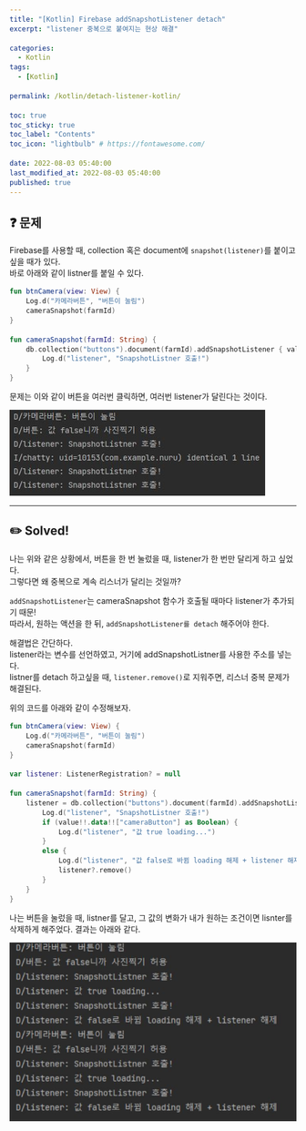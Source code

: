```yaml
---
title: "[Kotlin] Firebase addSnapshotListener detach"
excerpt: "listener 중복으로 붙여지는 현상 해결"

categories:
  - Kotlin
tags:
  - [Kotlin]

permalink: /kotlin/detach-listener-kotlin/

toc: true
toc_sticky: true
toc_label: "Contents"
toc_icon: "lightbulb" # https://fontawesome.com/
 
date: 2022-08-03 05:40:00
last_modified_at: 2022-08-03 05:40:00
published: true
---  
```


## ❓ 문제

Firebase를 사용할 때, collection 혹은 document에 `snapshot(listener)`를 붙이고 싶을 때가 있다.  
바로 아래와 같이 listner를 붙일 수 있다.  

```kotlin
fun btnCamera(view: View) {
	Log.d("카메라버튼", "버튼이 눌림")
	cameraSnapshot(farmId)
}

fun cameraSnapshot(farmId: String) {
	db.collection("buttons").document(farmId).addSnapshotListener { value, error ->
		Log.d("listener", "SnapshotListner 호출!")
	}
}
```

문제는 이와 같이 버튼을 여러번 클릭하면, 여러번 listener가 달린다는 것이다.  

![duplicate](/assets/images/post_img/kotlin/detach-listener-kotlin/duplicate.JPG)  

---  

## ✏️ Solved!

나는 위와 같은 상황에서, 버튼을 한 번 눌렀을 때, listener가 한 번만 달리게 하고 싶었다.  
그렇다면 왜 중복으로 계속 리스너가 달리는 것일까?  

`addSnapshotListener`는 cameraSnapshot 함수가 호출될 때마다 listener가 추가되기 때문!  
따라서, 원하는 액션을 한 뒤, `addSnapshotListener를 detach` 해주어야 한다.  

해결법은 간단하다.  
listener라는 변수를 선언하였고, 거기에 addSnapshotListner를 사용한 주소를 넣는다.  
listner를 detach 하고싶을 때, `listener.remove()`로 지워주면, 리스너 중복 문제가 해결된다.  

위의 코드를 아래와 같이 수정해보자.  

```kotlin
fun btnCamera(view: View) {
	Log.d("카메라버튼", "버튼이 눌림")
	cameraSnapshot(farmId)
}

var listener: ListenerRegistration? = null

fun cameraSnapshot(farmId: String) {
	listener = db.collection("buttons").document(farmId).addSnapshotListener { value, error ->
		Log.d("listener", "SnapshotListner 호출!")
		if (value!!.data!!["cameraButton"] as Boolean) {
			Log.d("listener", "값 true loading...")
		}
		else {
			Log.d("listener", "값 false로 바뀜 loading 해제 + listener 해제")
			listener?.remove()
		}
	}
}
```

나는 버튼을 눌렀을 때, listner를 달고, 그 값의 변화가 내가 원하는 조건이면 lisnter를 삭제하게 해주었다. 
결과는 아래와 같다.   

![result](/assets/images/post_img/kotlin/detach-listener-kotlin/result.JPG)  